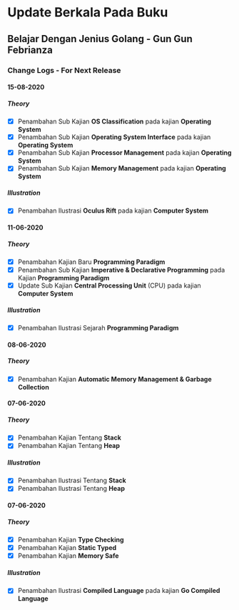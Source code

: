 # Update Berkala Pada Buku

## Belajar Dengan Jenius Golang - Gun Gun Febrianza

### Change Logs - For Next Release

#### 15-08-2020

##### Theory

- [x] Penambahan Sub Kajian **OS Classification** pada kajian **Operating System**
- [x] Penambahan Sub Kajian **Operating System Interface** pada kajian **Operating System**
- [x] Penambahan Sub Kajian **Processor Management** pada kajian **Operating System**
- [x] Penambahan Sub Kajian **Memory Management** pada kajian **Operating System**

##### Illustration

- [x] Penambahan Ilustrasi **Oculus Rift** pada kajian **Computer System**

#### 11-06-2020

##### Theory

- [x] Penambahan Kajian Baru **Programming Paradigm** 
- [x] Penambahan Sub Kajian **Imperative & Declarative Programming** pada Kajian **Programming Paradigm** 
- [x] Update Sub Kajian **Central Processing Unit** (CPU) pada kajian **Computer System**

##### Illustration

- [x] Penambahan Ilustrasi Sejarah **Programming Paradigm**

#### 08-06-2020

##### **Theory**

- [x] Penambahan Kajian **Automatic Memory Management & Garbage Collection**

#### 07-06-2020

##### **Theory**

- [x] Penambahan Kajian Tentang **Stack** 
- [x] Penambahan Kajian Tentang **Heap**

##### Illustration

- [x] Penambahan Ilustrasi Tentang **Stack**
- [x] Penambahan Ilustrasi Tentang **Heap**

#### 07-06-2020

##### Theory

- [x] Penambahan Kajian **Type Checking**
- [x] Penambahan Kajian **Static Typed**
- [x] Penambahan Kajian **Memory Safe**

##### Illustration

- [x] Penambahan Ilustrasi **Compiled Language** pada kajian **Go Compiled Language**

##### 